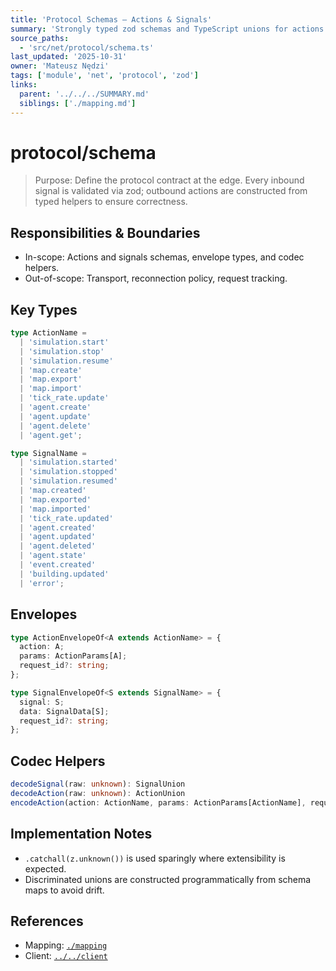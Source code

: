 ```yaml
---
title: 'Protocol Schemas – Actions & Signals'
summary: 'Strongly typed zod schemas and TypeScript unions for actions and signals, with envelope types and codec helpers.'
source_paths:
  - 'src/net/protocol/schema.ts'
last_updated: '2025-10-31'
owner: 'Mateusz Nędzi'
tags: ['module', 'net', 'protocol', 'zod']
links:
  parent: '../../../SUMMARY.md'
  siblings: ['./mapping.md']
---
```


# protocol/schema

> Purpose: Define the protocol contract at the edge. Every inbound signal is validated via zod; outbound actions are constructed from typed helpers to ensure correctness.

## Responsibilities & Boundaries

- In-scope: Actions and signals schemas, envelope types, and codec helpers.
- Out-of-scope: Transport, reconnection policy, request tracking.

## Key Types

```ts
type ActionName =
  | 'simulation.start'
  | 'simulation.stop'
  | 'simulation.resume'
  | 'map.create'
  | 'map.export'
  | 'map.import'
  | 'tick_rate.update'
  | 'agent.create'
  | 'agent.update'
  | 'agent.delete'
  | 'agent.get';

type SignalName =
  | 'simulation.started'
  | 'simulation.stopped'
  | 'simulation.resumed'
  | 'map.created'
  | 'map.exported'
  | 'map.imported'
  | 'tick_rate.updated'
  | 'agent.created'
  | 'agent.updated'
  | 'agent.deleted'
  | 'agent.state'
  | 'event.created'
  | 'building.updated'
  | 'error';
```

## Envelopes

```ts
type ActionEnvelopeOf<A extends ActionName> = {
  action: A;
  params: ActionParams[A];
  request_id?: string;
};

type SignalEnvelopeOf<S extends SignalName> = {
  signal: S;
  data: SignalData[S];
  request_id?: string;
};
```

## Codec Helpers

```ts
decodeSignal(raw: unknown): SignalUnion
decodeAction(raw: unknown): ActionUnion
encodeAction(action: ActionName, params: ActionParams[ActionName], requestId?: string): ActionEnvelopeOf<ActionName>
```

## Implementation Notes

- `.catchall(z.unknown())` is used sparingly where extensibility is expected.
- Discriminated unions are constructed programmatically from schema maps to avoid drift.

## References

- Mapping: [`./mapping`](./mapping.md)
- Client: [`../../client`](../../client.md)
